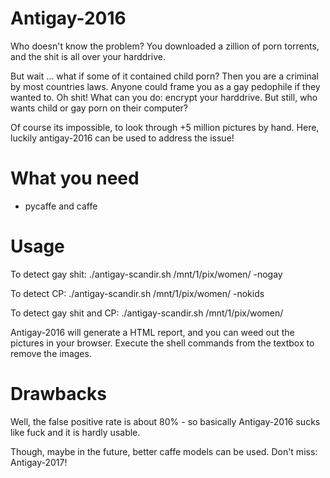 # Antigay-2016

Who doesn't know the problem? You downloaded a zillion of porn torrents, and the shit is all over your harddrive. 

But wait ... what if some of it contained child porn? Then you are a criminal by most countries laws. Anyone could frame you as a gay pedophile if they wanted to. Oh shit! What can you do: encrypt your harddrive. But still, who wants child or gay porn on their computer?

Of course its impossible, to look through +5 million pictures by hand. Here, luckily antigay-2016 can be used to address the issue!


# What you need

- pycaffe and caffe


# Usage

To detect gay shit: 		./antigay-scandir.sh /mnt/1/pix/women/ -nogay

To detect CP: 			./antigay-scandir.sh /mnt/1/pix/women/ -nokids

To detect gay shit and CP: 	./antigay-scandir.sh /mnt/1/pix/women/

Antigay-2016 will generate a HTML report, and you can weed out the pictures in your browser. Execute the shell commands from the textbox to remove the images.


# Drawbacks

Well, the false positive rate is about 80% - so basically Antigay-2016 sucks like fuck and it is hardly usable. 

Though, maybe in the future, better caffe models can be used. Don't miss: Antigay-2017!
